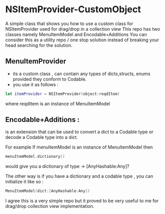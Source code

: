 # NSItemProvider-CustomObject
A simple class that shows you how to use a custom class for NSItemProvider used for drag/drop in a collection view
This repo has two classes namely MenuItemModel and Encodable+Additions
You can consider this as a utility repo / one stop solution instead of breaking your head searching for the solution.

## MenuItemProvider

- its a custom class , can contain any types of dicts,structs, enums provided they conform to Codable.
- you use it as follows :

```swift
let itemProvider = NSItemProvider(object:reqdItem)
```

where reqdItem is an instance of MenuItemModel

## Encodable+Additions :

is an extension that can be used to convert a dict to a Codable type or decode a Codable type into a dict.

For example If menuItemModel is an instance of MenuItemModel then

```swift
menuItemModel.dictionary() 
```

would give you a dictionary of type -> [AnyHashable:Any]? 

The other way is if you have a dictionary and a codable type , you can initialize it like so :

```swift
MenuItemModel(dict:[AnyHashable:Any])
```

I agree this is a very simple repo but it proved to be very useful to me for drag/drop collection view implementation.
